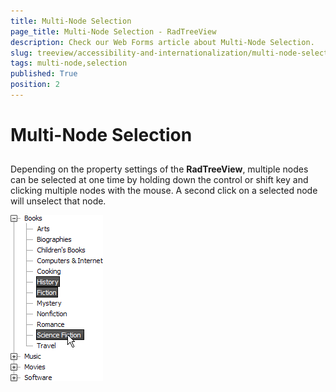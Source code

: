 ```yaml
---
title: Multi-Node Selection
page_title: Multi-Node Selection - RadTreeView
description: Check our Web Forms article about Multi-Node Selection.
slug: treeview/accessibility-and-internationalization/multi-node-selection
tags: multi-node,selection
published: True
position: 2
---
```


# Multi-Node Selection



## 

Depending on the property settings of the **RadTreeView**, multiple nodes can be selected at one time by holding down the control or shift key and clicking multiple nodes with the mouse. A second click on a selected node will unselect that node.


![RadTreeView Multi-Node Selection](images/treeview_usabilitymultinodeselection.png)
